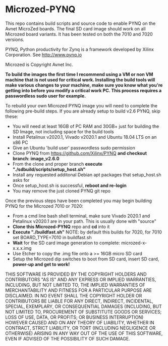 # Microzed-PYNQ

This repo contains build scripts and source code to enable PYNQ on the Avnet MicroZed boards.  The final SD card image should work on all Microzed board variants.  It has been tested on both the 7010 and 7020 versions.

PYNQ, Python productivity for Zynq is a framework developed by Xilinx Corporation.  See http://www.pynq.io

Microzed is Copyright Avnet Inc.

**To build the images the first time I recommend using a VM or non VM machine that is not used for critical work.  Installing the build tools will make various changes to your machine, make sure you know what you're getting into before you modify a critical work PC.  This process requires a passwordless sudo user for example.**

To rebuild your own Microzed PYNQ image you will need to complete the following pre-build steps.  If you are already setup to build v2.6 PYNQ, skip these:

* You will need at least 16GB of PC RAM and 30GB+ just for building the SD Image, not including space for the build tools
* Install Petalinux v2020.1, Vivado v2020.1 and Ubuntu 18.04 LTS on an x86 PC
* Give an Ubuntu 'build user' passwordless sudo permission
* Clone PYNQ from https://github.com/Xilinx/PYNQ **and checkout branch: image_v2.6.0**
* From the clone and proper branch **execute "./sdbuild/scripts/setup_host.sh"**
* Install any requested additonal Debian apt packages that setup_host.sh asks for
* Once setup_host.sh is successful, **reboot and re-login**
* You may remove the just cloned PYNQ git repo

Once the previous steps have been completed you may begin building PYNQ for the Microzed 7010 or 7020:

* From a cmd line bash shell terminal, make sure Vivado 2020.1 and Petalinux v2020.1 are in your path.  This is usually done with "source"
* **Clone this Microzed-PYNQ** repo and **cd** into it
* **Execute "./buildfast.sh"** NOTE: by default this builds for 7020, for 7010 set BOARD_TYPE=7010 in buildfast.sh 
* **Wait** for the SD card image generation to complete: microzed-x-x.x.x.img
* Use Etcher to copy the .img file onto a >= 16GB micro SD card
* Setup the Microzed dip switches to boot from SD card, insert SD card, **power-up and get to work!**

THIS SOFTWARE IS PROVIDED BY THE COPYRIGHT HOLDERS AND CONTRIBUTORS "AS IS"
AND ANY EXPRESS OR IMPLIED WARRANTIES, INCLUDING, BUT NOT LIMITED TO, THE
IMPLIED WARRANTIES OF MERCHANTABILITY AND FITNESS FOR A PARTICULAR PURPOSE ARE
DISCLAIMED. IN NO EVENT SHALL THE COPYRIGHT HOLDER OR CONTRIBUTORS BE LIABLE
FOR ANY DIRECT, INDIRECT, INCIDENTAL, SPECIAL, EXEMPLARY, OR CONSEQUENTIAL
DAMAGES (INCLUDING, BUT NOT LIMITED TO, PROCUREMENT OF SUBSTITUTE GOODS OR
SERVICES; LOSS OF USE, DATA, OR PROFITS; OR BUSINESS INTERRUPTION) HOWEVER
CAUSED AND ON ANY THEORY OF LIABILITY, WHETHER IN CONTRACT, STRICT LIABILITY,
OR TORT (INCLUDING NEGLIGENCE OR OTHERWISE) ARISING IN ANY WAY OUT OF THE USE
OF THIS SOFTWARE, EVEN IF ADVISED OF THE POSSIBILITY OF SUCH DAMAGE.
